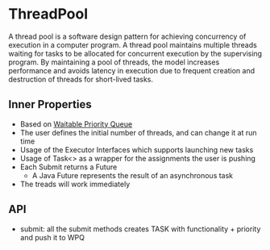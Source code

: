 # ThreadPool
A thread pool is a software design pattern for achieving concurrency of execution in a computer program. A thread pool maintains multiple threads waiting for tasks to be allocated for concurrent execution by the supervising program. By maintaining a pool of threads, the model increases performance and avoids latency in execution due to frequent creation and destruction of threads for short-lived tasks.

## Inner Properties
* Based on [Waitable Priority Queue](https://github.com/itay-adi/ThreadPool/tree/main/waitable_pqueue)
* The user defines the initial number of threads, and can change it at run time
* Usage of the Executor Interfaces which supports launching new tasks
* Usage of Task<> as a wrapper for the assignments the user is pushing
* Each Submit returns a Future
  *  A Java Future represents the result of an asynchronous task
*  The treads will work immediately

## API
* submit: all the submit methods creates TASK with functionality + priority 
     and push it to WPQ 
